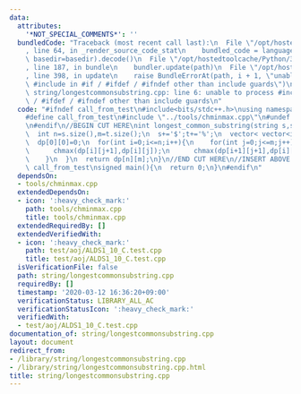 ```yaml
---
data:
  attributes:
    '*NOT_SPECIAL_COMMENTS*': ''
  bundledCode: "Traceback (most recent call last):\n  File \"/opt/hostedtoolcache/Python/3.8.5/x64/lib/python3.8/site-packages/onlinejudge_verify/documentation/build.py\"\
    , line 64, in _render_source_code_stat\n    bundled_code = language.bundle(stat.path,\
    \ basedir=basedir).decode()\n  File \"/opt/hostedtoolcache/Python/3.8.5/x64/lib/python3.8/site-packages/onlinejudge_verify/languages/cplusplus.py\"\
    , line 187, in bundle\n    bundler.update(path)\n  File \"/opt/hostedtoolcache/Python/3.8.5/x64/lib/python3.8/site-packages/onlinejudge_verify/languages/cplusplus_bundle.py\"\
    , line 398, in update\n    raise BundleErrorAt(path, i + 1, \"unable to process\
    \ #include in #if / #ifdef / #ifndef other than include guards\")\nonlinejudge_verify.languages.cplusplus_bundle.BundleErrorAt:\
    \ string/longestcommonsubstring.cpp: line 6: unable to process #include in #if\
    \ / #ifdef / #ifndef other than include guards\n"
  code: "#ifndef call_from_test\n#include<bits/stdc++.h>\nusing namespace std;\n\n\
    #define call_from_test\n#include \"../tools/chminmax.cpp\"\n#undef call_from_test\n\
    \n#endif\n//BEGIN CUT HERE\nint longest_common_substring(string s,string t){\n\
    \  int n=s.size(),m=t.size();\n  s+='$';t+='%';\n  vector< vector<int> > dp(n+2,vector<int>(m+2,-(n+m)));\n\
    \  dp[0][0]=0;\n  for(int i=0;i<=n;i++){\n    for(int j=0;j<=m;j++){\n      chmax(dp[i+1][j],dp[i][j]);\n\
    \      chmax(dp[i][j+1],dp[i][j]);\n      chmax(dp[i+1][j+1],dp[i][j]+(s[i]==t[j]));\n\
    \    }\n  }\n  return dp[n][m];\n}\n//END CUT HERE\n//INSERT ABOVE HERE\n#ifndef\
    \ call_from_test\nsigned main(){\n  return 0;\n}\n#endif\n"
  dependsOn:
  - tools/chminmax.cpp
  extendedDependsOn:
  - icon: ':heavy_check_mark:'
    path: tools/chminmax.cpp
    title: tools/chminmax.cpp
  extendedRequiredBy: []
  extendedVerifiedWith:
  - icon: ':heavy_check_mark:'
    path: test/aoj/ALDS1_10_C.test.cpp
    title: test/aoj/ALDS1_10_C.test.cpp
  isVerificationFile: false
  path: string/longestcommonsubstring.cpp
  requiredBy: []
  timestamp: '2020-03-12 16:36:20+09:00'
  verificationStatus: LIBRARY_ALL_AC
  verificationStatusIcon: ':heavy_check_mark:'
  verifiedWith:
  - test/aoj/ALDS1_10_C.test.cpp
documentation_of: string/longestcommonsubstring.cpp
layout: document
redirect_from:
- /library/string/longestcommonsubstring.cpp
- /library/string/longestcommonsubstring.cpp.html
title: string/longestcommonsubstring.cpp
---
```

